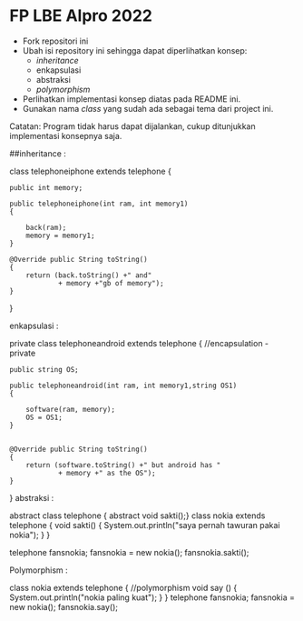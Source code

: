 # FP LBE Alpro 2022

- Fork repositori ini
- Ubah isi repository ini sehingga dapat diperlihatkan konsep:
  - *inheritance*
  - enkapsulasi
  - abstraksi
  - *polymorphism*
- Perlihatkan implementasi konsep diatas pada README ini.
- Gunakan nama *class* yang sudah ada sebagai tema dari project ini.

Catatan: Program tidak harus dapat dijalankan, cukup ditunjukkan implementasi konsepnya saja.

##inheritance :

class telephoneiphone extends telephone {
  
    public int memory;
 
    public telephoneiphone(int ram, int memory1)
    {

        back(ram);
        memory = memory1;
    }
 
    @Override public String toString()
    {
        return (back.toString() +" and"
                + memory +"gb of memory");
    }
} 

enkapsulasi :

private class telephoneandroid extends telephone { //encapsulation - private
  
    public string OS;
 
    public telephoneandroid(int ram, int memory1,string OS1)
    {

        software(ram, memory);
        OS = OS1;
    }
 
 
    @Override public String toString()
    {
        return (software.toString() +" but android has "
                + memory +" as the OS");
    }
}
abstraksi : 

abstract class telephone {
  abstract void sakti();}
  class nokia extends telephone {
  void sakti() {
		System.out.println("saya pernah tawuran pakai nokia");
	}
}
  
  telephone fansnokia;
		fansnokia = new nokia();
    fansnokia.sakti();
    
Polymorphism :

class nokia extends telephone { //polymorphism
	void say () {
		System.out.println("nokia paling kuat");
	}
}
 telephone fansnokia;
		fansnokia = new nokia();
		fansnokia.say();

